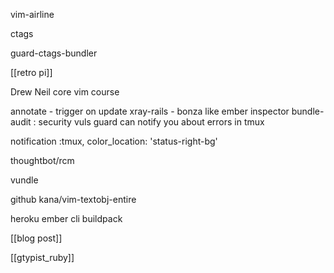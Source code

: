 vim-airline

ctags

guard-ctags-bundler

[[retro pi]]

Drew Neil core vim course

annotate - trigger on update
xray-rails - bonza like ember inspector
bundle-audit : security vuls
guard can notify you about errors in tmux

notification :tmux,
  color_location: 'status-right-bg'
  
thoughtbot/rcm

vundle

github
kana/vim-textobj-entire


heroku ember cli buildpack

[[blog post]]

[[gtypist_ruby]]
